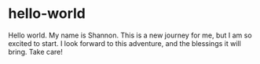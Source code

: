 # hello-world
Hello world. My name is Shannon. This is a new journey for me, but I am so excited to start. I look forward to this adventure, and the blessings it will bring. Take care! 
